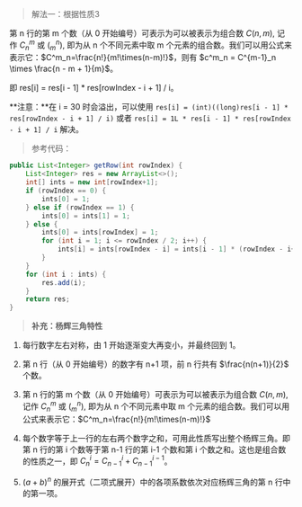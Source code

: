 > 解法一：根据性质3

第 n 行的第 m 个数（从 0 开始编号）可表示为可以被表示为组合数 $C(n,m)$, 记作 $C^m_n$ 或 $(^n_m)$, 即为从 n 个不同元素中取 m 个元素的组合数。我们可以用公式来表示它：$C^m_n=\frac{n!}{m!\times(n-m)!}$，则有 $c^m_n = C^{m-1}_n \times \frac{n - m + 1}{m}$。

即 res[i] = res[i - 1] * res[rowIndex - i + 1] / i。

**注意：**在 i = 30 时会溢出，可以使用 `res[i] = (int)((long)res[i - 1] * res[rowIndex - i + 1] / i)` 或者 `res[i] = 1L * res[i - 1] * res[rowIndex - i + 1] / i` 解决。

> 参考代码：

```java
public List<Integer> getRow(int rowIndex) {
    List<Integer> res = new ArrayList<>();
    int[] ints = new int[rowIndex+1];
    if (rowIndex == 0) {
        ints[0] = 1;
    } else if (rowIndex == 1) {
        ints[0] = ints[1] = 1;
    } else {
        ints[0] = ints[rowIndex] = 1;
        for (int i = 1; i <= rowIndex / 2; i++) {
            ints[i] = ints[rowIndex - i] = ints[i - 1] * (rowIndex - i+1) / i;
        }
    }
    for (int i : ints) {
        res.add(i);
    }
    return res;
}
```



> **补充：杨辉三角特性**

1. 每行数字左右对称，由 1 开始逐渐变大再变小，并最终回到 1。

2. 第 n 行（从 0 开始编号）的数字有 n+1 项，前 n 行共有 $\frac{n(n+1)}{2}$ 个数。

3. 第 n 行的第 m 个数（从 0 开始编号）可表示为可以被表示为组合数 $C(n,m)$, 记作 $C^m_n$ 或 $(^n_m)$, 即为从 n 个不同元素中取 m 个元素的组合数。我们可以用公式来表示它：$C^m_n=\frac{n!}{m!\times(n-m)!}$

4. 每个数字等于上一行的左右两个数字之和，可用此性质写出整个杨辉三角。即第 n 行的第 i 个数等于第 n-1 行的第 i-1 个数和第 i 个数之和。这也是组合数的性质之一，即 $C^i_n=C^i_{n-1}+C^{i-1}_{n-1}$。

5. ${(a+b)^n}$ 的展开式（二项式展开）中的各项系数依次对应杨辉三角的第 n 行中的第一项。